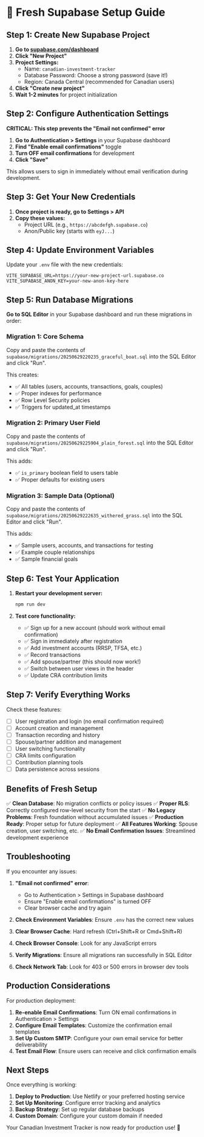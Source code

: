 # 🚀 Fresh Supabase Setup Guide

## Step 1: Create New Supabase Project

1. **Go to [supabase.com/dashboard](https://supabase.com/dashboard)**
2. **Click "New Project"**
3. **Project Settings:**
   - Name: `canadian-investment-tracker`
   - Database Password: Choose a strong password (save it!)
   - Region: Canada Central (recommended for Canadian users)
4. **Click "Create new project"**
5. **Wait 1-2 minutes** for project initialization

## Step 2: Configure Authentication Settings

**CRITICAL: This step prevents the "Email not confirmed" error**

1. **Go to Authentication > Settings** in your Supabase dashboard
2. **Find "Enable email confirmations"** toggle
3. **Turn OFF email confirmations** for development
4. **Click "Save"**

This allows users to sign in immediately without email verification during development.

## Step 3: Get Your New Credentials

1. **Once project is ready, go to Settings > API**
2. **Copy these values:**
   - Project URL (e.g., `https://abcdefgh.supabase.co`)
   - Anon/Public key (starts with `eyJ...`)

## Step 4: Update Environment Variables

Update your `.env` file with the new credentials:

```env
VITE_SUPABASE_URL=https://your-new-project-url.supabase.co
VITE_SUPABASE_ANON_KEY=your-new-anon-key-here
```

## Step 5: Run Database Migrations

**Go to SQL Editor** in your Supabase dashboard and run these migrations in order:

### Migration 1: Core Schema
Copy and paste the contents of `supabase/migrations/20250629220235_graceful_boat.sql` into the SQL Editor and click "Run".

This creates:
- ✅ All tables (users, accounts, transactions, goals, couples)
- ✅ Proper indexes for performance
- ✅ Row Level Security policies
- ✅ Triggers for updated_at timestamps

### Migration 2: Primary User Field
Copy and paste the contents of `supabase/migrations/20250629225904_plain_forest.sql` into the SQL Editor and click "Run".

This adds:
- ✅ `is_primary` boolean field to users table
- ✅ Proper defaults for existing users

### Migration 3: Sample Data (Optional)
Copy and paste the contents of `supabase/migrations/20250629222635_withered_grass.sql` into the SQL Editor and click "Run".

This adds:
- ✅ Sample users, accounts, and transactions for testing
- ✅ Example couple relationships
- ✅ Sample financial goals

## Step 6: Test Your Application

1. **Restart your development server:**
   ```bash
   npm run dev
   ```

2. **Test core functionality:**
   - ✅ Sign up for a new account (should work without email confirmation)
   - ✅ Sign in immediately after registration
   - ✅ Add investment accounts (RRSP, TFSA, etc.)
   - ✅ Record transactions
   - ✅ Add spouse/partner (this should now work!)
   - ✅ Switch between user views in the header
   - ✅ Update CRA contribution limits

## Step 7: Verify Everything Works

Check these features:
- [ ] User registration and login (no email confirmation required)
- [ ] Account creation and management
- [ ] Transaction recording and history
- [ ] Spouse/partner addition and management
- [ ] User switching functionality
- [ ] CRA limits configuration
- [ ] Contribution planning tools
- [ ] Data persistence across sessions

## Benefits of Fresh Setup

✅ **Clean Database**: No migration conflicts or policy issues
✅ **Proper RLS**: Correctly configured row-level security from the start
✅ **No Legacy Problems**: Fresh foundation without accumulated issues
✅ **Production Ready**: Proper setup for future deployment
✅ **All Features Working**: Spouse creation, user switching, etc.
✅ **No Email Confirmation Issues**: Streamlined development experience

## Troubleshooting

If you encounter any issues:

1. **"Email not confirmed" error**: 
   - Go to Authentication > Settings in Supabase dashboard
   - Ensure "Enable email confirmations" is turned OFF
   - Clear browser cache and try again

2. **Check Environment Variables**: Ensure `.env` has the correct new values
3. **Clear Browser Cache**: Hard refresh (Ctrl+Shift+R or Cmd+Shift+R)
4. **Check Browser Console**: Look for any JavaScript errors
5. **Verify Migrations**: Ensure all migrations ran successfully in SQL Editor
6. **Check Network Tab**: Look for 403 or 500 errors in browser dev tools

## Production Considerations

For production deployment:
1. **Re-enable Email Confirmations**: Turn ON email confirmations in Authentication > Settings
2. **Configure Email Templates**: Customize the confirmation email templates
3. **Set Up Custom SMTP**: Configure your own email service for better deliverability
4. **Test Email Flow**: Ensure users can receive and click confirmation emails

## Next Steps

Once everything is working:
1. **Deploy to Production**: Use Netlify or your preferred hosting service
2. **Set Up Monitoring**: Configure error tracking and analytics
3. **Backup Strategy**: Set up regular database backups
4. **Custom Domain**: Configure your custom domain if needed

Your Canadian Investment Tracker is now ready for production use! 🎉